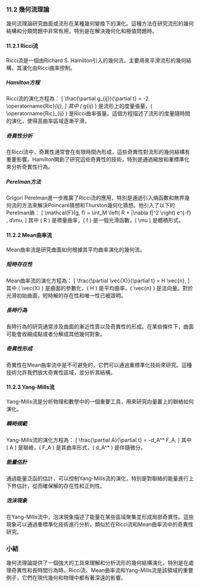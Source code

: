 ### 11.2 幾何流理論

幾何流理論研究曲面或流形在某種幾何變換下的演化。這種方法在研究流形的幾何結構和分類問題中非常有用，特別是在解決幾何化和極值問題時。

#### 11.2.1 Ricci流

Ricci流是一個由Richard S. Hamilton引入的幾何流，主要用來平滑流形的幾何結構，其演化由Ricci曲率控制。

##### Hamilton方程

Ricci流的演化方程為：
\[
\frac{\partial g_{ij}}{\partial t} = -2 \operatorname{Ric}_{ij},
\]
其中 \( g_{ij} \) 是流形上的度量張量，\( \operatorname{Ric}_{ij} \) 是Ricci曲率張量。這個方程描述了流形的度量隨時間的演化，使得高曲率區域逐漸平滑。

##### 奇異性分析

在Ricci流中，奇異性通常會在有限時間內形成，這些奇異性對流形的幾何結構有重要影響。Hamilton開創了研究這些奇異性的技術，特別是通過縮放和重標準化來分析奇異性行為。

##### Perelman方法

Grigori Perelman進一步推廣了Ricci流的應用，特別是通過引入熵函數和無界幾何流的方法來解決Poincaré猜想和Thurston幾何化猜想。他引入了以下的Perelman熵：
\[
\mathcal{F}(g, f) = \int_M \left( R + |\nabla f|^2 \right) e^{-f} \, d\mu,
\]
其中 \( R \) 是標量曲率，\( f \) 是一個光滑函數，\( \mu \) 是體積形式。

#### 11.2.2 Mean曲率流

Mean曲率流是研究曲面如何根據其平均曲率演化的幾何流。

##### 短時存在性

Mean曲率流的演化方程為：
\[
\frac{\partial \vec{X}}{\partial t} = H \vec{n},
\]
其中 \( \vec{X} \) 是曲面的參數化，\( H \) 是平均曲率，\( \vec{n} \) 是法向量。對於光滑初始曲面，短時解的存在性和唯一性已被證明。

##### 長時行為

長時行為的研究通常涉及曲面的漸近性質以及奇異性的形成。在某些條件下，曲面可能會收縮成點或者分解成其他幾何對象。

##### 奇異性形成

奇異性在Mean曲率流中是不可避免的，它們可以通過重標準化技術來研究。這種技術允許我們放大奇異性區域，並分析其結構。

#### 11.2.3 Yang-Mills流

Yang-Mills流是分析物理和數學中的一個重要工具，用來研究向量叢上的聯絡如何演化。

##### 瞬時規範

Yang-Mills流的演化方程為：
\[
\frac{\partial A}{\partial t} = -d_A^* F_A,
\]
其中 \( A \) 是聯絡，\( F_A \) 是其曲率形式，\( d_A^* \) 是伴隨微分。

##### 能量估計

通過能量泛函的估計，可以控制Yang-Mills流的演化，特別是對聯絡的能量進行上下界估計，從而確保解的存在性和正則性。

##### 泡沫現象

在Yang-Mills流中，泡沫現象描述了能量在某些區域聚集並形成局部奇異性。這些現象可以通過重標準化技術進行分析，類似於在Ricci流和Mean曲率流中的奇異性研究。

### 小結

幾何流理論提供了一個強大的工具來理解和分析流形的幾何結構演化，特別是在處理奇異性和長時間行為時。Ricci流、Mean曲率流和Yang-Mills流是該領域的重要例子，它們在現代幾何和物理中都有著深遠的影響。